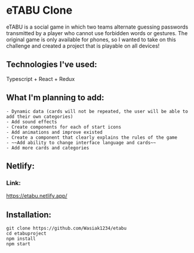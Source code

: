 # eTABU Clone
eTABU is a social game in which two teams alternate guessing passwords transmitted by a player who cannot use forbidden words or gestures. The original game is only available for phones, so I wanted to take on this challenge and created a project that is playable on all devices!

## Technologies I've used:
Typescript + React + Redux

## What I'm planning to add:

    - Dynamic data (cards will not be repeated, the user will be able to add their own categories)
    - Add sound effects
    - Create components for each of start icons
    - Add animations and improve existed
    - Create a component that clearly explains the rules of the game
    - ~~Add ability to change interface language and cards~~
    - Add more cards and categories

## Netlify:
### Link:
https://etabu.netlify.app/
## Installation:
```
git clone https://github.com/Wasiak1234/etabu
cd etabuproject
npm install
npm start
```

